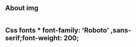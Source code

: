 ## About img 

<img src="Снимок экрана 2023-10-17 013146.png" alt="">

## Css fonts * font-family: 'Roboto' ,sans-serif;font-weight: 200;